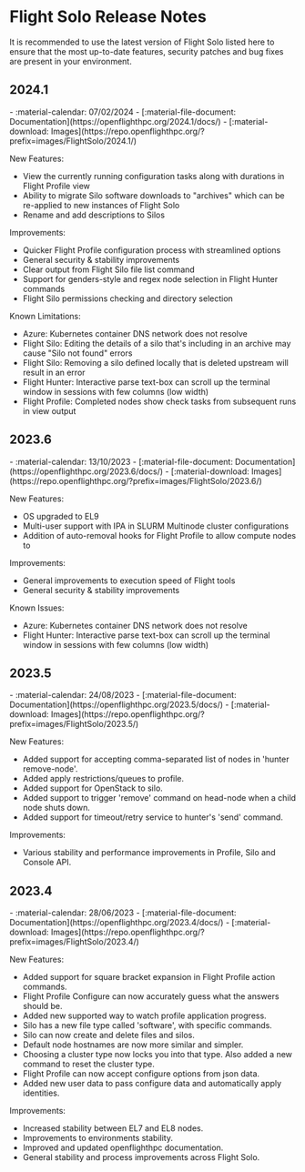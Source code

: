 # Flight Solo Release Notes

It is recommended to use the latest version of Flight Solo listed here to ensure that the most up-to-date features, security patches and bug fixes are present in your environment. 

## 2024.1 
<div class="grid cards" markdown>
- :material-calendar: 07/02/2024 
- [:material-file-document: Documentation](https://openflighthpc.org/2024.1/docs/) 
- [:material-download: Images](https://repo.openflighthpc.org/?prefix=images/FlightSolo/2024.1/)
</div>

New Features:

- View the currently running configuration tasks along with durations in Flight Profile view
- Ability to migrate Silo software downloads to "archives" which can be re-applied to new instances of Flight Solo
- Rename and add descriptions to Silos

Improvements:

- Quicker Flight Profile configuration process with streamlined options
- General security & stability improvements
- Clear output from Flight Silo file list command
- Support for genders-style and regex node selection in Flight Hunter commands
- Flight Silo permissions checking and directory selection

Known Limitations:

- Azure: Kubernetes container DNS network does not resolve
- Flight Silo: Editing the details of a silo that's including in an archive may cause "Silo not found" errors
- Flight Silo: Removing a silo defined locally that is deleted upstream will result in an error
- Flight Hunter: Interactive parse text-box can scroll up the terminal window in sessions with few columns (low width)
- Flight Profile: Completed nodes show check tasks from subsequent runs in view output

## 2023.6
<div class="grid cards" markdown>
- :material-calendar: 13/10/2023 
- [:material-file-document: Documentation](https://openflighthpc.org/2023.6/docs/) 
- [:material-download: Images](https://repo.openflighthpc.org/?prefix=images/FlightSolo/2023.6/)
</div>

New Features:

- OS upgraded to EL9
- Multi-user support with IPA in SLURM Multinode cluster configurations
- Addition of auto-removal hooks for Flight Profile to allow compute nodes to

Improvements: 

- General improvements to execution speed of Flight tools
- General security & stability improvements

Known Issues: 

- Azure: Kubernetes container DNS network does not resolve
- Flight Hunter: Interactive parse text-box can scroll up the terminal window in sessions with few columns (low width)


## 2023.5
<div class="grid cards" markdown>
- :material-calendar: 24/08/2023 
- [:material-file-document: Documentation](https://openflighthpc.org/2023.5/docs/) 
- [:material-download: Images](https://repo.openflighthpc.org/?prefix=images/FlightSolo/2023.5/)
</div>

New Features:

- Added support for accepting comma-separated list of nodes in 'hunter remove-node'.
- Added apply restrictions/queues to profile.
- Added support for OpenStack to silo.
- Added support to trigger 'remove' command on head-node when a child node shuts down.
- Added support for timeout/retry service to hunter's 'send' command.


Improvements:

- Various stability and performance improvements in Profile, Silo and Console API.

## 2023.4
<div class="grid cards" markdown>
- :material-calendar: 28/06/2023
- [:material-file-document: Documentation](https://openflighthpc.org/2023.4/docs/) 
- [:material-download: Images](https://repo.openflighthpc.org/?prefix=images/FlightSolo/2023.4/)
</div>

New Features:

- Added support for square bracket expansion in Flight Profile action commands.
- Flight Profile Configure can now accurately guess what the answers should be.
- Added new supported way to watch profile application progress.
- Silo has a new file type called 'software', with specific commands.
- Silo can now create and delete files and silos.
- Default node hostnames are now more similar and simpler.
- Choosing a cluster type now locks you into that type. Also added a new command to reset the cluster type.
- Flight Profile can now accept configure options from json data.
- Added new user data to pass configure data and automatically apply identities.

Improvements:

- Increased stability between EL7 and EL8 nodes.
- Improvements to environments stability.
- Improved and updated openflighthpc documentation.
- General stability and process improvements across Flight Solo.

